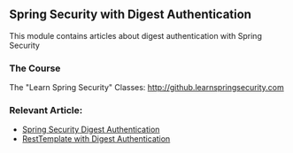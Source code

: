 ##  Spring Security with Digest Authentication

This module contains articles about digest authentication with Spring Security

### The Course

The "Learn Spring Security" Classes: http://github.learnspringsecurity.com

### Relevant Article: 

- [Spring Security Digest Authentication](https://www.baeldung.com/spring-security-digest-authentication)
- [RestTemplate with Digest Authentication](https://www.baeldung.com/resttemplate-digest-authentication)

